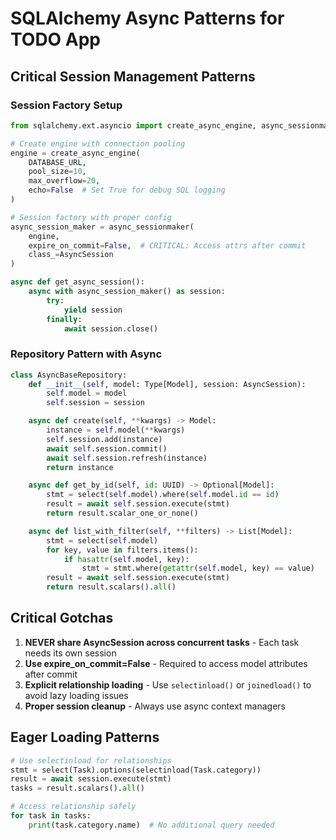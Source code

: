 # SQLAlchemy Async Patterns for TODO App

## Critical Session Management Patterns

### Session Factory Setup
```python
from sqlalchemy.ext.asyncio import create_async_engine, async_sessionmaker

# Create engine with connection pooling
engine = create_async_engine(
    DATABASE_URL,
    pool_size=10,
    max_overflow=20,
    echo=False  # Set True for debug SQL logging
)

# Session factory with proper config
async_session_maker = async_sessionmaker(
    engine, 
    expire_on_commit=False,  # CRITICAL: Access attrs after commit
    class_=AsyncSession
)

async def get_async_session():
    async with async_session_maker() as session:
        try:
            yield session
        finally:
            await session.close()
```

### Repository Pattern with Async
```python
class AsyncBaseRepository:
    def __init__(self, model: Type[Model], session: AsyncSession):
        self.model = model
        self.session = session

    async def create(self, **kwargs) -> Model:
        instance = self.model(**kwargs)
        self.session.add(instance)
        await self.session.commit()
        await self.session.refresh(instance)
        return instance

    async def get_by_id(self, id: UUID) -> Optional[Model]:
        stmt = select(self.model).where(self.model.id == id)
        result = await self.session.execute(stmt)
        return result.scalar_one_or_none()

    async def list_with_filter(self, **filters) -> List[Model]:
        stmt = select(self.model)
        for key, value in filters.items():
            if hasattr(self.model, key):
                stmt = stmt.where(getattr(self.model, key) == value)
        result = await self.session.execute(stmt)
        return result.scalars().all()
```

## Critical Gotchas

1. **NEVER share AsyncSession across concurrent tasks** - Each task needs its own session
2. **Use expire_on_commit=False** - Required to access model attributes after commit
3. **Explicit relationship loading** - Use `selectinload()` or `joinedload()` to avoid lazy loading issues
4. **Proper session cleanup** - Always use async context managers

## Eager Loading Patterns
```python
# Use selectinload for relationships
stmt = select(Task).options(selectinload(Task.category))
result = await session.execute(stmt)
tasks = result.scalars().all()

# Access relationship safely
for task in tasks:
    print(task.category.name)  # No additional query needed
```